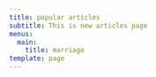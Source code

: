 ```yaml
---
title: popular articles
subtitle: This is new articles page
menus:
  main:
    title: marriage
template: page
---
```



